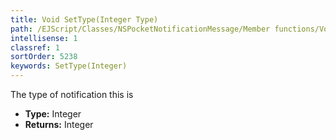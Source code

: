 ```yaml
---
title: Void SetType(Integer Type)
path: /EJScript/Classes/NSPocketNotificationMessage/Member functions/Void SetType(Integer p_0)
intellisense: 1
classref: 1
sortOrder: 5238
keywords: SetType(Integer)
---
```



The type of notification this is



* **Type:** Integer
* **Returns:** Integer



